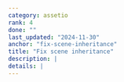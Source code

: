```yaml
---
category: assetio
rank: 4
done: ""
last_updated: "2024-11-30"
anchor: "fix-scene-inheritance"
title: "Fix scene inheritance"
description: |
details: |
---
```


